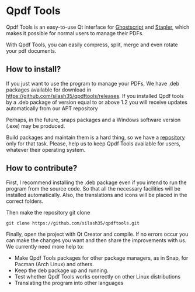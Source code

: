 # Qpdf Tools

Qpdf Tools is an easy-to-use Qt interface for [Ghostscript](https://www.ghostscript.com/) and [Stapler](https://github.com/hellerbarde/stapler), which makes it possible for normal users to manage their PDFs.

With Qpdf Tools, you can easily compress, split, merge and even rotate your pdf documents.

## How to install?

If you just want to use the program to manage your PDFs, We have .deb packages available for download in https://github.com/silash35/qpdftools/releases. If you installed Qpdf tools by a .deb package of version equal to or above 1.2 you will receive updates automatically from our APT repository

Perhaps, in the future, snaps packages and a Windows software version (.exe) may be produced.

Build packages and maintain them is a hard thing, so we have a [repository](https://github.com/silash35/qpdftools-packages) only for that task. Please, help us to keep Qpdf Tools available for users, whatever their operating system.

## How to contribute?

First, I recommend installing the .deb package even if you intend to run the program from the source code. So that all the necessary facilities will be installed automatically. Also, the translations and icons will be placed in the correct folders.

Then make the repository git clone

	git clone https://github.com/silash35/qpdftools.git

Finally, open the project with Qt Creator and compile. If no errors occur you can make the changes you want and then share the improvements with us.
We currently need more help to:

 - Make Qpdf Tools packages for other package managers, as in Snap, for Pacman (Arch Linux) and others.
 - Keep the deb package up and running.
 - Test whether Qpdf Tools works correctly on other Linux distributions
 - Translating the program into other languages

